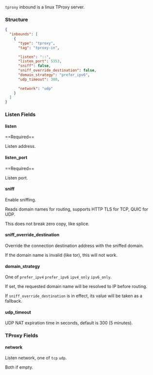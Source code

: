 `tproxy` inbound is a linux TProxy server.

### Structure

```json
{
  "inbounds": [
    {
      "type": "tproxy",
      "tag": "tproxy-in",
      
      "listen": "::",
      "listen_port": 5353,
      "sniff": false,
      "sniff_override_destination": false,
      "domain_strategy": "prefer_ipv6",
      "udp_timeout": 300,
      
      "network": "udp"
    }
  ]
}
```

### Listen Fields

#### listen

==Required==

Listen address.

#### listen_port

==Required==

Listen port.

#### sniff

Enable sniffing.

Reads domain names for routing, supports HTTP TLS for TCP, QUIC for UDP.

This does not break zero copy, like splice.

#### sniff_override_destination

Override the connection destination address with the sniffed domain.

If the domain name is invalid (like tor), this will not work.

#### domain_strategy

One of `prefer_ipv4` `prefer_ipv6` `ipv4_only` `ipv6_only`.

If set, the requested domain name will be resolved to IP before routing.

If `sniff_override_destination` is in effect, its value will be taken as a fallback.

#### udp_timeout

UDP NAT expiration time in seconds, default is 300 (5 minutes).

### TProxy Fields

#### network

Listen network, one of `tcp` `udp`.

Both if empty.